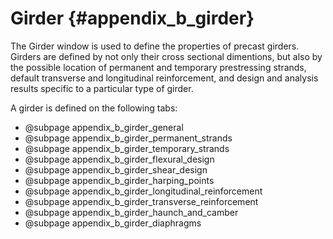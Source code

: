 Girder {#appendix_b_girder}
==============================================
The Girder window is used to define the properties of precast girders. Girders are defined by not only their cross sectional dimentions, but also by the possible location of permanent and temporary prestressing strands, default transverse and longitudinal reinforcement, and design and analysis results specific to a particular type of girder.

A girder is defined on the following tabs:

* @subpage appendix_b_girder_general
* @subpage appendix_b_girder_permanent_strands
* @subpage appendix_b_girder_temporary_strands
* @subpage appendix_b_girder_flexural_design
* @subpage appendix_b_girder_shear_design
* @subpage appendix_b_girder_harping_points
* @subpage appendix_b_girder_longitudinal_reinforcement
* @subpage appendix_b_girder_transverse_reinforcement
* @subpage appendix_b_girder_haunch_and_camber
* @subpage appendix_b_girder_diaphragms

